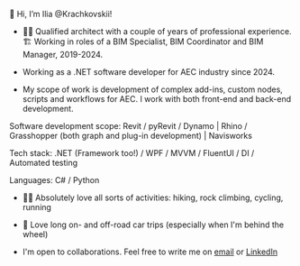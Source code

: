 👋 Hi, I’m Ilia @Krachkovskii!


- 👷‍♂️ Qualified architect with a couple of years of professional experience.
🏗️ Working in roles of a BIM Specialist, BIM Coordinator and BIM Manager, 2019-2024.

- Working as a .NET software developer for AEC industry since 2024.

- My scope of work is development of complex add-ins, custom nodes, scripts and workflows for AEC.
I work with both front-end and back-end development.

Software development scope: Revit / pyRevit / Dynamo | Rhino / Grasshopper (both graph and plug-in development) | Navisworks

Tech stack: .NET (Framework too!) / WPF / MVVM / FluentUI / DI / Automated testing

Languages: C# / Python

- 🚵‍♂️ Absolutely love all sorts of activities: hiking, rock climbing, cycling, running
- 🚙 Love long on- and off-road car trips (especially when I'm behind the wheel)


- I'm open to collaborations. Feel free to write me on [email](mailto:i.krachkovskii@gmail.com) or [LinkedIn](https://www.linkedin.com/in/ilia-krachkovskii/)

<!---
Krachkovskii/Krachkovskii is a ✨ special ✨ repository because its `README.md` (this file) appears on your GitHub profile.
You can click the Preview link to take a look at your changes.
--->
